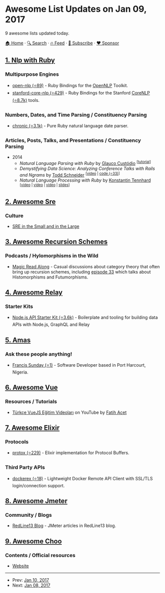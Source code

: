 # Awesome List Updates on Jan 09, 2017

9 awesome lists updated today.

[🏠 Home](/README.md) · [🔍 Search](https://www.trackawesomelist.com/search/) · [🔥 Feed](https://www.trackawesomelist.com/rss.xml) · [📮 Subscribe](https://trackawesomelist.us17.list-manage.com/subscribe?u=d2f0117aa829c83a63ec63c2f&id=36a103854c) · [❤️  Sponsor](https://github.com/sponsors/theowenyoung)



## [1. Nlp with Ruby](/content/arbox/nlp-with-ruby/README.md)

### Multipurpose Engines

*   [open-nlp (⭐89)](https://github.com/louismullie/open-nlp) -
    Ruby Bindings for the [OpenNLP](https://opennlp.apache.org/) Toolkit.
*   [stanford-core-nlp (⭐429)](https://github.com/louismullie/stanford-core-nlp) -
    Ruby Bindings for the Stanford [CoreNLP (⭐8.7k)](https://github.com/stanfordnlp/CoreNLP) tools.

### Numbers, Dates, and Time Parsing / Constituency Parsing

*   [chronic (⭐3.1k)](https://github.com/mojombo/chronic) -
    Pure Ruby natural language date parser.

### Articles, Posts, Talks, and Presentations / Constituency Parsing

*   2014
    *   *Natural Language Parsing with Ruby* by [Glauco Custódio](https://github.com/glaucocustodio) <sup>\[[tutorial](http://glaucocustodio.github.io/2014/11/10/natural-language-parsing-with-ruby/)]</sup>
    *   *Demystifying Data Science: Analyzing Conference Talks with Rails and Ngrams* by
        [Todd Schneider](https://github.com/toddwschneider) <sup>\[[video](https://www.youtube.com/watch?v=2ZDCxwB29Bg) | [code (⭐33)](https://github.com/Genius/abstractogram)]</sup>
    *   *Natural Language Processing with Ruby* by [Konstantin Tennhard](https://github.com/t6d) <sup>\[[video](https://www.youtube.com/watch?v=5u86qVh8r0M) | [video](https://www.youtube.com/watch?v=oFmy_QBQ5DU) |
        [video](https://www.youtube.com/watch?v=sPkeeWnsMn0) |
        [slides](http://euruko2013.org/speakers/presentations/natural_language_processing_with_ruby_and_opennlp-tennhard.pdf)]</sup>

## [2. Awesome Sre](/content/dastergon/awesome-sre/README.md)

### Culture

*   [SRE in the Small and in the Large](https://www.usenix.org/conference/lisa16/conference-program/presentation/closing-plenary)

## [3. Awesome Recursion Schemes](/content/passy/awesome-recursion-schemes/README.md)

### Podcasts / Hylomorphisms in the Wild

*   [Magic Read Along](http://www.magicreadalong.com/) - Casual discussions about
    category theory that often bring up recursion schemes, including [episode
    33](http://www.magicreadalong.com/episode/33) which talks about Histomorphisms
    and Futumorphisms.

## [4. Awesome Relay](/content/expede/awesome-relay/README.md)

### Starter Kits

*   [Node.js API Starter Kit (⭐3.6k)](https://github.com/kriasoft/nodejs-api-starter) - Boilerplate and tooling for building data APIs with Node.js, GraphQL and Relay

## [5. Amas](/content/sindresorhus/amas/README.md)

### Ask these people anything!

*   [Francis Sunday (⭐1)](https://github.com/codehakase/ama) - Software Developer based in Port Harcourt, Nigeria.

## [6. Awesome Vue](/content/vuejs/awesome-vue/README.md)

### Resources / Tutorials

*   [Türkçe VueJS Eğitim Videoları](https://www.youtube.com/playlist?list=PLa3NvhdFWNipwk1KXeUpVQnAiAfuBw4El) on YouTube by [Fatih Acet](http://fatihacet.com)

## [7. Awesome Elixir](/content/h4cc/awesome-elixir/README.md)

### Protocols

*   [protox (⭐229)](https://github.com/ahamez/protox) - Elixir implementation for Protocol Buffers.

### Third Party APIs

*   [dockerex (⭐18)](https://github.com/hisea/dockerex) - Lightweight Docker Remote API Client with SSL/TLS login/connection support.

## [8. Awesome Jmeter](/content/aliesbelik/awesome-jmeter/README.md)

### Community / Blogs

*   [RedLine13 Blog](https://www.redline13.com/blog/tag/jmeter/) - JMeter articles in RedLine13 blog.

## [9. Awesome Choo](/content/choojs/awesome-choo/README.md)

### Contents / Official resources

*   [Website](https://choo.io/)

---

- Prev: [Jan 10, 2017](/content/2017/01/10/README.md)
- Next: [Jan 08, 2017](/content/2017/01/08/README.md)